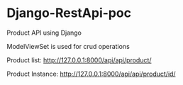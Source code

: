 # Django-RestApi-poc

Product API using Django

ModelViewSet is used for crud operations

Product list: http://127.0.0.1:8000/api/api/product/

Product Instance: http://127.0.0.1:8000/api/api/product/id/
